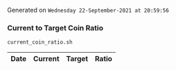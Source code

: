 Generated on `Wednesday 22-September-2021 at 20:59:56`

### Current to Target Coin Ratio
`current_coin_ratio.sh`

Date|Current|Target|Ratio
---|---|---|---
